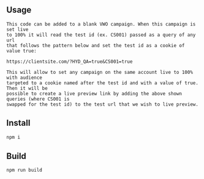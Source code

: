 ## Usage

    This code can be added to a blank VWO campaign. When this campaign is set live 
    to 100% it will read the test id (ex. CS001) passed as a query of any url 
    that follows the pattern below and set the test id as a cookie of value true:

    https://clientsite.com/?HYD_QA=true&CS001=true
  
    This will allow to set any campaign on the same account live to 100% with audience 
    targeted to a cookie named after the test id and with a value of true. Then it will be 
    possible to create a live preview link by adding the above shown queries (where CS001 is 
    swapped for the test id) to the test url that we wish to live preview.


## Install
```bash
npm i
```

## Build
```bash
npm run build

